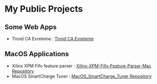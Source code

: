 # My Public Projects 


## Some Web Apps

- Tiroid CA Evreleme : [Tiroid CA Evreleme](https://kivancgnlp.github.io/WebApps/Tiroid_CA_Web_App/)


## MacOS Applications 

- Xilinx XPM Fifo feature parser : [Xilinx-XPM-Fifo-Feature-Parser-Mac Repository](https://github.com/kivancgnlp/Xilinx-XPM-Fifo-Feature-Parser-Mac)
- MacOS SmartCharge Tuner : [MacOS_SmartCharge_Tuner Repository](https://github.com/kivancgnlp/MacOS_SmartCharge_Tuner)

